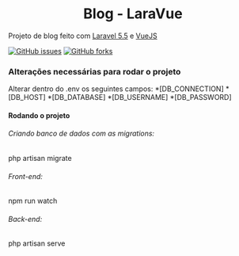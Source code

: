 <h1 align='center'>Blog - LaraVue</h1>

<p>Projeto de blog feito com <a href="https://laravel.com/docs/5.5">Laravel 5.5</a> e <a href="https://br.vuejs.org/v2/guide/index.html">VueJS</a></p>

<a href="https://github.com/soarestheu/Blog-LaraVue/issues"><img alt="GitHub issues" src="https://img.shields.io/github/issues/soarestheu/Blog-LaraVue"></a>
<a href="https://github.com/soarestheu/Blog-LaraVue/network"><img alt="GitHub forks" src="https://img.shields.io/github/forks/soarestheu/Blog-LaraVue"></a>


<h3>Alterações necessárias para rodar o projeto</h3>
<p>
    Alterar dentro do .env os seguintes campos:
        *[DB_CONNECTION] 
        *[DB_HOST]
        *[DB_DATABASE]
        *[DB_USERNAME]
        *[DB_PASSWORD]
</p>


<h4>Rodando o projeto</h4>

<h6>Criando banco de dados com as migrations:</h6><p>php artisan migrate</p>
<h6>Front-end:</h6><p>npm run watch</p>
<h6>Back-end:</h6><p>php artisan serve</p>
